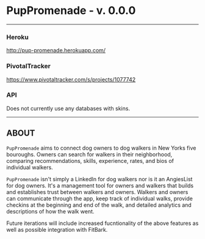 # PupPromenade - v. 0.0.0

---

### Heroku


http://pup-promenade.herokuapp.com/


### PivotalTracker


 https://www.pivotaltracker.com/s/projects/1077742


### API

 Does not currently use any databases with skins.

---

## ABOUT

`PupPromenade` aims to connect dog owners to dog walkers in New Yorks five bouroughs. Owners can search for walkers in their neighborhood, comparing recommendations, skills, experience, rates, and bios of individual walkers.

`PupPromenade` isn't simply a LinkedIn for dog walkers nor is it an AngiesList for dog owners. It's a management tool for owners and walkers that builds and establishes trust between walkers and owners. Walkers and owners can communicate through the app, keep track of individual walks, provide checkins at the beginning and end of the walk, and detailed analytics and descriptions of how the walk went.

Future iterations will include increased fucntionality of the above features as well as possible integration with FitBark.

